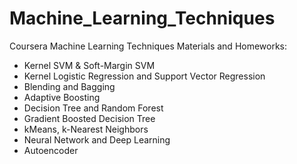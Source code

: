 # Machine_Learning_Techniques
Coursera Machine Learning Techniques Materials and Homeworks:

- Kernel SVM & Soft-Margin SVM
- Kernel Logistic Regression and Support Vector Regression
- Blending and Bagging
- Adaptive Boosting
- Decision Tree and Random Forest
- Gradient Boosted Decision Tree
- kMeans, k-Nearest Neighbors
- Neural Network and Deep Learning
- Autoencoder